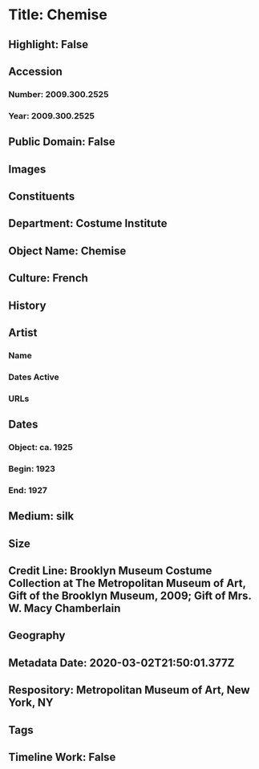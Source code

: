 # Title: Chemise
## Highlight: False
## Accession
### Number: 2009.300.2525
### Year: 2009.300.2525
## Public Domain: False
## Images
## Constituents
## Department: Costume Institute
## Object Name: Chemise
## Culture: French
## History
## Artist
### Name
### Dates Active
### URLs
## Dates
### Object: ca. 1925
### Begin: 1923
### End: 1927
## Medium: silk
## Size
## Credit Line: Brooklyn Museum Costume Collection at The Metropolitan Museum of Art, Gift of the Brooklyn Museum, 2009; Gift of Mrs. W. Macy Chamberlain
## Geography
## Metadata Date: 2020-03-02T21:50:01.377Z
## Respository: Metropolitan Museum of Art, New York, NY
## Tags
## Timeline Work: False